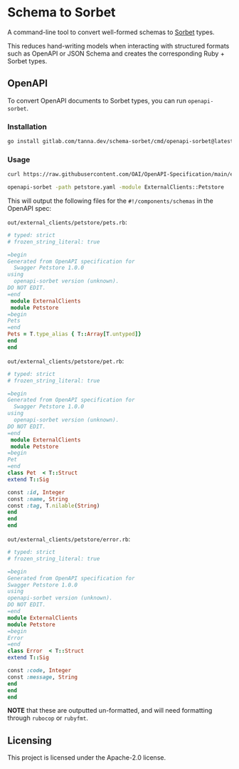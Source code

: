 # Schema to Sorbet

A command-line tool to convert well-formed schemas to [Sorbet](https://sorbet.org/) types.

This reduces hand-writing models when interacting with structured formats such as OpenAPI or JSON Schema and creates the corresponding Ruby + Sorbet types.

## OpenAPI

To convert OpenAPI documents to Sorbet types, you can run `openapi-sorbet`.

### Installation

```sh
go install gitlab.com/tanna.dev/schema-sorbet/cmd/openapi-sorbet@latest
```

### Usage

```sh
curl https://raw.githubusercontent.com/OAI/OpenAPI-Specification/main/examples/v3.0/petstore.yaml -Lo petstore.yaml

openapi-sorbet -path petstore.yaml -module ExternalClients::Petstore
```

This will output the following files for the `#!/components/schemas` in the OpenAPI spec:

`out/external_clients/petstore/pets.rb`:

```ruby
# typed: strict
# frozen_string_literal: true

=begin
Generated from OpenAPI specification for
  Swagger Petstore 1.0.0
using
  openapi-sorbet version (unknown).
DO NOT EDIT.
=end
 module ExternalClients
 module Petstore
=begin
Pets
=end
Pets = T.type_alias { T::Array[T.untyped]}
end
end
```

`out/external_clients/petstore/pet.rb`:

```ruby
# typed: strict
# frozen_string_literal: true

=begin
Generated from OpenAPI specification for
  Swagger Petstore 1.0.0
using
  openapi-sorbet version (unknown).
DO NOT EDIT.
=end
 module ExternalClients
 module Petstore
=begin
Pet
=end
class Pet  < T::Struct
extend T::Sig

const :id, Integer
const :name, String
const :tag, T.nilable(String)
end
end
end
```

`out/external_clients/petstore/error.rb`:

```ruby
# typed: strict
# frozen_string_literal: true

=begin
Generated from OpenAPI specification for
Swagger Petstore 1.0.0
using
openapi-sorbet version (unknown).
DO NOT EDIT.
=end
module ExternalClients
module Petstore
=begin
Error
=end
class Error  < T::Struct
extend T::Sig

const :code, Integer
const :message, String
end
end
end
```

**NOTE** that these are outputted un-formatted, and will need formatting through `rubocop` or `rubyfmt`.

## Licensing

This project is licensed under the Apache-2.0 license.
